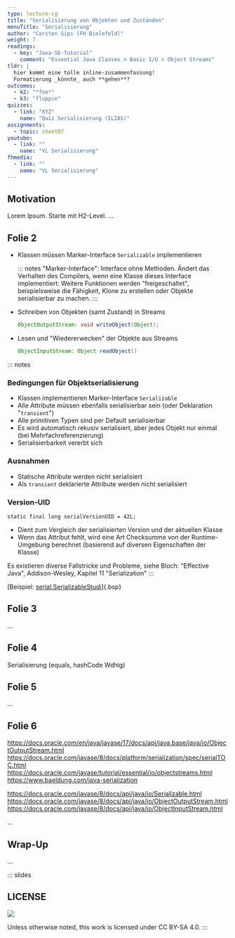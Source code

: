 ```yaml
---
type: lecture-cg
title: "Serialisierung von Objekten und Zuständen"
menuTitle: "Serialisierung"
author: "Carsten Gips (FH Bielefeld)"
weight: 7
readings:
  - key: "Java-SE-Tutorial"
    comment: "Essential Java Classes > Basic I/O > Object Streams"
tldr: |
  hier kommt eine tolle inline-zusammenfassung!
  Formatierung _könnte_ auch **gehen**?
outcomes:
  - k2: "*foo*"
  - k3: "fluppie"
quizzes:
  - link: "XYZ"
    name: "Quiz Serialisierung (ILIAS)"
assignments:
  - topic: sheet07
youtube:
  - link: ""
    name: "VL Serialisierung"
fhmedia:
  - link: ""
    name: "VL Serialisierung"
---
```



## Motivation
Lorem Ipsum. Starte mit H2-Level.
...

## Folie 2

*   Klassen müssen Marker-Interface `Serializable` implementieren

    ::: notes
    "Marker-Interface": Interface ohne Methoden. Ändert das Verhalten des
    Compilers, wenn eine Klasse dieses Interface implementiert: Weitere
    Funktionen werden "freigeschaltet", beispielsweise die Fähigkeit, Klone
    zu erstellen oder Objekte serialisierbar zu machen.
    :::

*   Schreiben von Objekten (samt Zustand) in Streams

    ```java
    ObjectOutputStream: void writeObject(Object);
    ```

*   Lesen und "Wiedererwecken" der Objekte aus Streams

    ```java
    ObjectInputStream: Object readObject()
    ```

::: notes
### Bedingungen für Objektserialisierung

*   Klassen implementieren Marker-Interface `Serializable`
*   Alle Attribute müssen ebenfalls serialisierbar sein (oder Deklaration "`transient`")
*   Alle primitiven Typen sind per Default serialisierbar
*   Es wird automatisch rekusiv serialisiert, aber jedes Objekt
    nur einmal (bei Mehrfachreferenzierung)
*   Serialisierbarkeit vererbt sich

### Ausnahmen

*   Statische Attribute werden nicht serialisiert
*   Als `transient` deklarierte Attribute werden nicht serialisiert

### Version-UID

`static final long serialVersionUID = 42L;`

*   Dient zum Vergleich der serialisierten Version und der aktuellen Klasse
*   Wenn das Attribut fehlt, wird eine Art Checksumme von der Runtime-Umgebung
    berechnet (basierend auf diversen Eigenschaften der Klasse)

Es existieren diverse Fallstricke und Probleme, siehe Bloch: "Effective Java",
Addison-Wesley, Kapitel 11 "Serialization"
:::

[Beispiel: [serial.SerializableStudi](https://github.com/PM-Dungeon/PM-Lecture/blob/master/java-jvm/src/serial/SerializableStudi.java)]{.bsp}



## Folie 3
...

## Folie 4

Serialisierung (equals, hashCode Wdhlg)


## Folie 5
...

## Folie 6

https://docs.oracle.com/en/java/javase/17/docs/api/java.base/java/io/ObjectOutputStream.html
https://docs.oracle.com/javase/8/docs/platform/serialization/spec/serialTOC.html
https://docs.oracle.com/javase/tutorial/essential/io/objectstreams.html
https://www.baeldung.com/java-serialization

https://docs.oracle.com/javase/8/docs/api/java/io/Serializable.html
https://docs.oracle.com/javase/8/docs/api/java/io/ObjectOutputStream.html
https://docs.oracle.com/javase/8/docs/api/java/io/ObjectInputStream.html

...

## Wrap-Up
...







<!-- DO NOT REMOVE - THIS IS A LAST SLIDE TO INDICATE THE LICENSE AND POSSIBLE EXCEPTIONS (IMAGES, ...). -->
::: slides
## LICENSE
![](https://licensebuttons.net/l/by-sa/4.0/88x31.png)

Unless otherwise noted, this work is licensed under CC BY-SA 4.0.
:::
